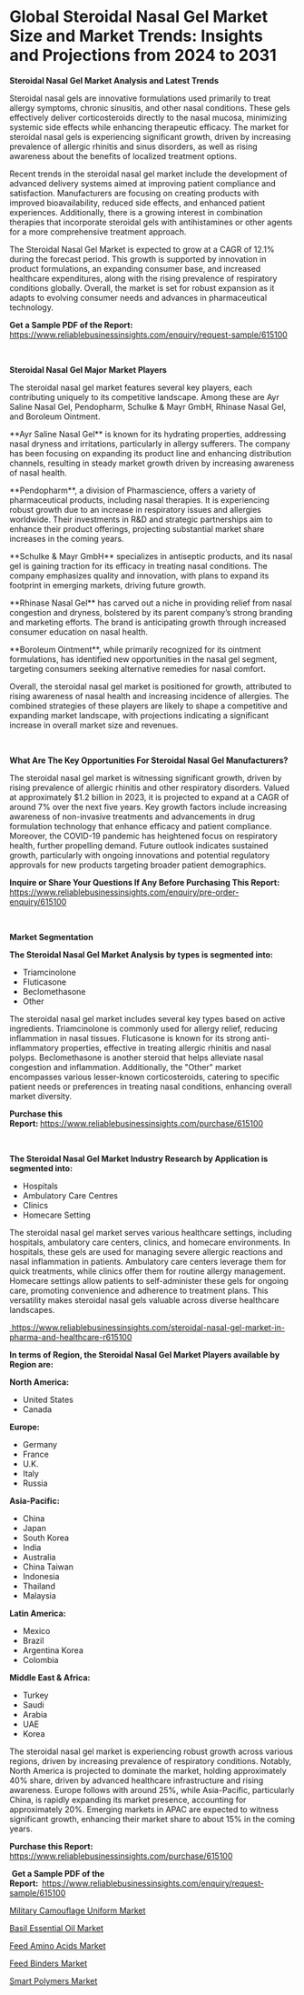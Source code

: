 <p><h1>Global Steroidal Nasal Gel Market Size and Market Trends: Insights and Projections from 2024 to 2031</h1></p><p><strong>Steroidal Nasal Gel Market Analysis and Latest Trends</strong></p>
<p><p>Steroidal nasal gels are innovative formulations used primarily to treat allergy symptoms, chronic sinusitis, and other nasal conditions. These gels effectively deliver corticosteroids directly to the nasal mucosa, minimizing systemic side effects while enhancing therapeutic efficacy. The market for steroidal nasal gels is experiencing significant growth, driven by increasing prevalence of allergic rhinitis and sinus disorders, as well as rising awareness about the benefits of localized treatment options.</p><p>Recent trends in the steroidal nasal gel market include the development of advanced delivery systems aimed at improving patient compliance and satisfaction. Manufacturers are focusing on creating products with improved bioavailability, reduced side effects, and enhanced patient experiences. Additionally, there is a growing interest in combination therapies that incorporate steroidal gels with antihistamines or other agents for a more comprehensive treatment approach.</p><p>The Steroidal Nasal Gel Market is expected to grow at a CAGR of 12.1% during the forecast period. This growth is supported by innovation in product formulations, an expanding consumer base, and increased healthcare expenditures, along with the rising prevalence of respiratory conditions globally. Overall, the market is set for robust expansion as it adapts to evolving consumer needs and advances in pharmaceutical technology.</p></p>
<p><strong>Get a Sample PDF of the Report:&nbsp;</strong> <a href="https://www.reliablebusinessinsights.com/enquiry/request-sample/615100?utm_campaign=1558&utm_medium=2&utm_source=Github&utm_content=ia&utm_term=11122024&utm_id=steroidal-nasal-gel">https://www.reliablebusinessinsights.com/enquiry/request-sample/615100</a></p>
<p>&nbsp;</p>
<p><strong>Steroidal Nasal Gel Major Market Players</strong></p>
<p><p>The steroidal nasal gel market features several key players, each contributing uniquely to its competitive landscape. Among these are Ayr Saline Nasal Gel, Pendopharm, Schulke & Mayr GmbH, Rhinase Nasal Gel, and Boroleum Ointment.</p><p>**Ayr Saline Nasal Gel** is known for its hydrating properties, addressing nasal dryness and irritations, particularly in allergy sufferers. The company has been focusing on expanding its product line and enhancing distribution channels, resulting in steady market growth driven by increasing awareness of nasal health.</p><p>**Pendopharm**, a division of Pharmascience, offers a variety of pharmaceutical products, including nasal therapies. It is experiencing robust growth due to an increase in respiratory issues and allergies worldwide. Their investments in R&D and strategic partnerships aim to enhance their product offerings, projecting substantial market share increases in the coming years.</p><p>**Schulke & Mayr GmbH** specializes in antiseptic products, and its nasal gel is gaining traction for its efficacy in treating nasal conditions. The company emphasizes quality and innovation, with plans to expand its footprint in emerging markets, driving future growth.</p><p>**Rhinase Nasal Gel** has carved out a niche in providing relief from nasal congestion and dryness, bolstered by its parent company’s strong branding and marketing efforts. The brand is anticipating growth through increased consumer education on nasal health.</p><p>**Boroleum Ointment**, while primarily recognized for its ointment formulations, has identified new opportunities in the nasal gel segment, targeting consumers seeking alternative remedies for nasal comfort.</p><p>Overall, the steroidal nasal gel market is positioned for growth, attributed to rising awareness of nasal health and increasing incidence of allergies. The combined strategies of these players are likely to shape a competitive and expanding market landscape, with projections indicating a significant increase in overall market size and revenues.</p></p>
<p>&nbsp;</p>
<p><strong>What Are The Key Opportunities For Steroidal Nasal Gel Manufacturers?</strong></p>
<p><p>The steroidal nasal gel market is witnessing significant growth, driven by rising prevalence of allergic rhinitis and other respiratory disorders. Valued at approximately $1.2 billion in 2023, it is projected to expand at a CAGR of around 7% over the next five years. Key growth factors include increasing awareness of non-invasive treatments and advancements in drug formulation technology that enhance efficacy and patient compliance. Moreover, the COVID-19 pandemic has heightened focus on respiratory health, further propelling demand. Future outlook indicates sustained growth, particularly with ongoing innovations and potential regulatory approvals for new products targeting broader patient demographics.</p></p>
<p><strong>Inquire or Share Your Questions If Any Before Purchasing This Report:</strong> <a href="https://www.reliablebusinessinsights.com/enquiry/pre-order-enquiry/615100?utm_campaign=1558&utm_medium=2&utm_source=Github&utm_content=ia&utm_term=11122024&utm_id=steroidal-nasal-gel">https://www.reliablebusinessinsights.com/enquiry/pre-order-enquiry/615100</a></p>
<p>&nbsp;</p>
<p><strong>Market Segmentation</strong></p>
<p><strong>The Steroidal Nasal Gel Market Analysis by types is segmented into:</strong></p>
<p><ul><li>Triamcinolone</li><li>Fluticasone</li><li>Beclomethasone</li><li>Other</li></ul></p>
<p><p>The steroidal nasal gel market includes several key types based on active ingredients. Triamcinolone is commonly used for allergy relief, reducing inflammation in nasal tissues. Fluticasone is known for its strong anti-inflammatory properties, effective in treating allergic rhinitis and nasal polyps. Beclomethasone is another steroid that helps alleviate nasal congestion and inflammation. Additionally, the "Other" market encompasses various lesser-known corticosteroids, catering to specific patient needs or preferences in treating nasal conditions, enhancing overall market diversity.</p></p>
<p><strong>Purchase this Report:&nbsp;</strong><a href="https://www.reliablebusinessinsights.com/purchase/615100?utm_campaign=1558&utm_medium=2&utm_source=Github&utm_content=ia&utm_term=11122024&utm_id=steroidal-nasal-gel">https://www.reliablebusinessinsights.com/purchase/615100</a></p>
<p>&nbsp;</p>
<p><strong>The Steroidal Nasal Gel Market Industry Research by Application is segmented into:</strong></p>
<p><ul><li>Hospitals</li><li>Ambulatory Care Centres</li><li>Clinics</li><li>Homecare Setting</li></ul></p>
<p><p>The steroidal nasal gel market serves various healthcare settings, including hospitals, ambulatory care centers, clinics, and homecare environments. In hospitals, these gels are used for managing severe allergic reactions and nasal inflammation in patients. Ambulatory care centers leverage them for quick treatments, while clinics offer them for routine allergy management. Homecare settings allow patients to self-administer these gels for ongoing care, promoting convenience and adherence to treatment plans. This versatility makes steroidal nasal gels valuable across diverse healthcare landscapes.</p></p>
<p><a href="https://www.reliablebusinessinsights.com/steroidal-nasal-gel-market-in-pharma-and-healthcare-r615100?utm_campaign=1558&utm_medium=2&utm_source=Github&utm_content=ia&utm_term=11122024&utm_id=steroidal-nasal-gel">&nbsp;https://www.reliablebusinessinsights.com/steroidal-nasal-gel-market-in-pharma-and-healthcare-r615100</a></p>
<p><strong>In terms of Region, the Steroidal Nasal Gel Market Players available by Region are:</strong></p>
<p>
    <p> <strong> North America: </strong>
        <ul>
            <li>United States</li>
            <li>Canada</li>
        </ul>
        </p> 
    <p> <strong> Europe: </strong>
        <ul>
            <li>Germany</li>
            <li>France</li>
            <li>U.K.</li>
            <li>Italy</li>
            <li>Russia</li>
        </ul>
        </p> 
    <p> <strong> Asia-Pacific: </strong>
        <ul>
            <li>China</li>
            <li>Japan</li>
            <li>South Korea</li>
            <li>India</li>
            <li>Australia</li>
            <li>China Taiwan</li>
            <li>Indonesia</li>
            <li>Thailand</li>
            <li>Malaysia</li>
        </ul>
        </p> 
    <p> <strong> Latin America: </strong>
        <ul>
            <li>Mexico</li>
            <li>Brazil</li>
            <li>Argentina Korea</li>
            <li>Colombia</li>
        </ul>
        </p> 
    <p> <strong> Middle East & Africa: </strong>
        <ul>
            <li>Turkey</li>
            <li>Saudi</li>
            <li>Arabia</li>
            <li>UAE</li>
            <li>Korea</li>
        </ul>
    </p>
    </p>
<p><p>The steroidal nasal gel market is experiencing robust growth across various regions, driven by increasing prevalence of respiratory conditions. Notably, North America is projected to dominate the market, holding approximately 40% share, driven by advanced healthcare infrastructure and rising awareness. Europe follows with around 25%, while Asia-Pacific, particularly China, is rapidly expanding its market presence, accounting for approximately 20%. Emerging markets in APAC are expected to witness significant growth, enhancing their market share to about 15% in the coming years.</p></p>
<p><strong>Purchase this Report: </strong><a href="https://www.reliablebusinessinsights.com/purchase/615100?utm_campaign=1558&utm_medium=2&utm_source=Github&utm_content=ia&utm_term=11122024&utm_id=steroidal-nasal-gel">https://www.reliablebusinessinsights.com/purchase/615100</a></p>
<p>&nbsp;<strong>Get a Sample PDF of the Report:&nbsp;&nbsp;</strong><a href="https://www.reliablebusinessinsights.com/enquiry/request-sample/615100?utm_campaign=1558&utm_medium=2&utm_source=Github&utm_content=ia&utm_term=11122024&utm_id=steroidal-nasal-gel">https://www.reliablebusinessinsights.com/enquiry/request-sample/615100</a></p>
<p><strong></strong></p>
<p><p><a href="https://www.linkedin.com/pulse/future-military-camouflage-uniform-market-structural-insights-7aldf?utm_campaign=1558&utm_medium=2&utm_source=Github&utm_content=ia&utm_term=11122024&utm_id=steroidal-nasal-gel">Military Camouflage Uniform Market</a></p><p><a href="https://www.linkedin.com/pulse/basil-essential-oil-market-outlook-projected-12-cagr-from-2024-leyff?utm_campaign=1558&utm_medium=2&utm_source=Github&utm_content=ia&utm_term=11122024&utm_id=steroidal-nasal-gel">Basil Essential Oil Market</a></p><p><a href="https://www.linkedin.com/pulse/feed-amino-acids-market-size-value-report-growth-potential-ujzyc?utm_campaign=1558&utm_medium=2&utm_source=Github&utm_content=ia&utm_term=11122024&utm_id=steroidal-nasal-gel">Feed Amino Acids Market</a></p><p><a href="https://www.linkedin.com/pulse/strategic-forecast-feed-binders-market-growth-trends-pg34c?utm_campaign=1558&utm_medium=2&utm_source=Github&utm_content=ia&utm_term=11122024&utm_id=steroidal-nasal-gel">Feed Binders Market</a></p><p><a href="https://www.linkedin.com/pulse/growth-rate-size-smart-polymers-market-anextraordinary-bvrpc?utm_campaign=1558&utm_medium=2&utm_source=Github&utm_content=ia&utm_term=11122024&utm_id=steroidal-nasal-gel">Smart Polymers Market</a></p></p>